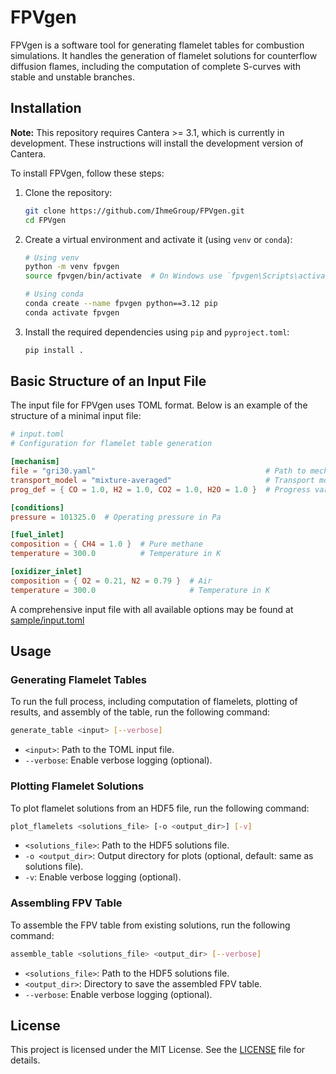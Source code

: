 # FPVgen
FPVgen is a software tool for generating flamelet tables for combustion simulations. It handles the generation of flamelet solutions for counterflow diffusion flames, including the computation of complete S-curves with stable and unstable branches.

## Installation

**Note:** This repository requires Cantera >= 3.1, which is currently in development. These instructions will install the development version of Cantera.

To install FPVgen, follow these steps:

1. Clone the repository:
    ```sh
    git clone https://github.com/IhmeGroup/FPVgen.git
    cd FPVgen
    ```

2. Create a virtual environment and activate it (using `venv` or `conda`):
    ```sh
    # Using venv
    python -m venv fpvgen
    source fpvgen/bin/activate  # On Windows use `fpvgen\Scripts\activate`

    # Using conda
    conda create --name fpvgen python==3.12 pip
    conda activate fpvgen
    ```

3. Install the required dependencies using `pip` and `pyproject.toml`:
    ```sh
    pip install .
    ```

## Basic Structure of an Input File

The input file for FPVgen uses TOML format. Below is an example of the structure of a minimal input file:

```toml
# input.toml
# Configuration for flamelet table generation

[mechanism]
file = "gri30.yaml"                                      # Path to mechanism file
transport_model = "mixture-averaged"                     # Transport model: "unity-Lewis-number", "mixture-averaged", or "multicomponent"
prog_def = { CO = 1.0, H2 = 1.0, CO2 = 1.0, H2O = 1.0 }  # Progress variable definition

[conditions]
pressure = 101325.0  # Operating pressure in Pa

[fuel_inlet]
composition = { CH4 = 1.0 }  # Pure methane
temperature = 300.0          # Temperature in K

[oxidizer_inlet]
composition = { O2 = 0.21, N2 = 0.79 }  # Air
temperature = 300.0                     # Temperature in K
```

A comprehensive input file with all available options may be found at [sample/input.toml](sample/input.toml)

## Usage

### Generating Flamelet Tables

To run the full process, including computation of flamelets, plotting of results, and assembly of the table, run the following command:

```sh
generate_table <input> [--verbose]
```

- `<input>`: Path to the TOML input file.
- `--verbose`: Enable verbose logging (optional).

### Plotting Flamelet Solutions

To plot flamelet solutions from an HDF5 file, run the following command:

```sh
plot_flamelets <solutions_file> [-o <output_dir>] [-v]
```

- `<solutions_file>`: Path to the HDF5 solutions file.
- `-o <output_dir>`: Output directory for plots (optional, default: same as solutions file).
- `-v`: Enable verbose logging (optional).

### Assembling FPV Table

To assemble the FPV table from existing solutions, run the following command:

```sh
assemble_table <solutions_file> <output_dir> [--verbose]
```

- `<solutions_file>`: Path to the HDF5 solutions file.
- `<output_dir>`: Directory to save the assembled FPV table.
- `--verbose`: Enable verbose logging (optional).

## License

This project is licensed under the MIT License. See the [LICENSE](LICENSE) file for details.
